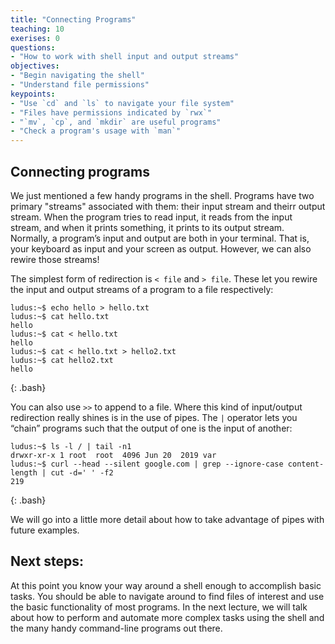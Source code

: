 ```yaml
---
title: "Connecting Programs"
teaching: 10
exerises: 0
questions: 
- "How to work with shell input and output streams"
objectives:
- "Begin navigating the shell"
- "Understand file permissions" 
keypoints:
- "Use `cd` and `ls` to navigate your file system"
- "Files have permissions indicated by `rwx`"
- "`mv`, `cp`, and `mkdir` are useful programs"
- "Check a program's usage with `man`"
---
```


## Connecting programs

We just mentioned a few handy programs in the shell. Programs have two primary "streams" associated with them: their input stream and theirr output stream. When the program tries to read input, it reads from the input stream, and when it prints something, it prints to its output stream. Normally, a program’s input and output are both in your terminal. That is, your keyboard as input and your screen as output. However, we can also rewire those streams!

The simplest form of redirection is `< file` and `> file`. These let you rewire the input and output streams of a program to a file respectively:
~~~
ludus:~$ echo hello > hello.txt
ludus:~$ cat hello.txt
hello
ludus:~$ cat < hello.txt
hello
ludus:~$ cat < hello.txt > hello2.txt
ludus:~$ cat hello2.txt
hello
~~~
{: .bash}

You can also use `>>` to append to a file. Where this kind of input/output redirection really shines is in the use of pipes. The `|` operator lets you “chain” programs such that the output of one is the input of another:
~~~
ludus:~$ ls -l / | tail -n1
drwxr-xr-x 1 root  root  4096 Jun 20  2019 var
ludus:~$ curl --head --silent google.com | grep --ignore-case content-length | cut -d=' ' -f2
219
~~~
{: .bash}

We will go into a little more detail about how to take advantage of pipes with future examples.

## Next steps:
At this point you know your way around a shell enough to accomplish basic tasks. You should be able to navigate around to find files of interest and use the basic functionality of most programs. In the next lecture, we will talk about how to perform and automate more complex tasks using the shell and the many handy command-line programs out there.